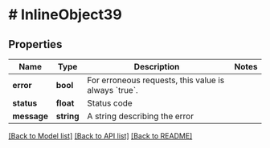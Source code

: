 # # InlineObject39

## Properties

Name | Type | Description | Notes
------------ | ------------- | ------------- | -------------
**error** | **bool** | For erroneous requests, this value is always &#x60;true&#x60;. |
**status** | **float** | Status code |
**message** | **string** | A string describing the error |

[[Back to Model list]](../../README.md#models) [[Back to API list]](../../README.md#endpoints) [[Back to README]](../../README.md)
